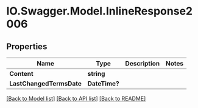 # IO.Swagger.Model.InlineResponse2006
## Properties

Name | Type | Description | Notes
------------ | ------------- | ------------- | -------------
**Content** | **string** |  | 
**LastChangedTermsDate** | **DateTime?** |  | 

[[Back to Model list]](../README.md#documentation-for-models) [[Back to API list]](../README.md#documentation-for-api-endpoints) [[Back to README]](../README.md)

